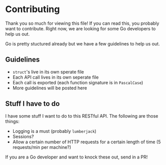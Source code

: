 # Contributing

Thank you so much for viewing this file! If you can read this, you probably want to contribute. Right now,
we are looking for some Go developers to help us out. 

Go is pretty stuctured already but we have a few guidelines to help us out. 

## Guidelines

* `struct`'s live in its own sperate file
* Each API call lives in its own seperate file
* Each call is exported (each function signature is in `PascalCase`)
* More guidelines will be posted here

## Stuff I have to do

I have some stuff I want to do to this RESTful API. The following are those things:
* Logging is a must (probably `lumberjack`)
* Sessions? 
* Allow a certain number of HTTP requests for a certain length of time (5 requests/min per machine?)

If you are a Go developer and want to knock these out, send in a PR!
